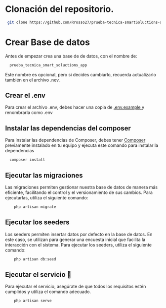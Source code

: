 
  # Clonación del repositorio.
  ~~~bash  
   git clone https://github.com/Rrosso27/prueba-tecnica-smartSoluctions-app.git
  ~~~
  # Crear Base de datos    
  Antes de empezar crea una base de de datos, con el nombre de:
  ~~~bash  
    prueba_tecnica_smart_soluctions_app
  ~~~
  Este nombre es opcional, pero si decides cambiarlo, recuerda actualizarlo también en el archivo .nev.

  ## Crear el .env 
  Para crear el archivo .env, debes hacer una copia de [.env.example ](https://github.com/Rrosso27/prueba-tecnica-smartSoluctions-app/blob/main/.env.example) y renombrarla como .env

  ## Instalar las dependencias del composer    
  Para instalar las dependencias de Composer, debes tener  [Composer ](https://getcomposer.org/) previamente instalado en tu equipo y ejecuta este comando para instalar la dependencias  
  ~~~bash  
    composer install
  ~~~

  ## Ejecutar las migraciones   
  Las migraciones permiten gestionar nuestra base de datos de manera más eficiente, facilitando el control y el versionamiento de sus cambios. Para ejecutarlas, utiliza el siguiente comando:  
  ~~~bash  
      php artisan migrate
  ~~~

  ## Ejecutar los seeders 
  Los seeders permiten insertar datos por defecto en la base de datos. En este caso, se utilizan para generar una encuesta inicial que facilita la interacción con el sistema. Para ejecutar los seeders, utiliza el siguiente comando:
  ~~~bash  
      php artisan db:seed
  ~~~
  ## Ejecutar el servicio   🚀  
  Para ejecutar el servicio, asegúrate de que todos los requisitos estén cumplidos y utiliza el comando adecuado.
  ~~~bash  
      php artisan serve
  ~~~
